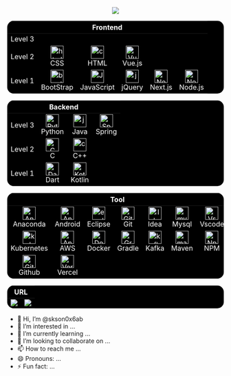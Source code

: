 <div align="center">
<a><img src="https://github-readme-stats.vercel.app/api?username=skson0x6ab&hide_title=true&show_icons=true&include_all_commits=true&disable_animations=true&theme=vue"></a>
	
<table style="background-color: black; color: white; border: none; border-radius: 15px; overflow: hidden;">
 <thead>
    <tr>
      <th colspan="8" align="center" style="color: white;">Frontend</th>
    </tr>
  </thead>
  <tbody>
    <tr>
	<td align="center" style="border: none;">
          <a style="color: white;">
            Level 3
          </a>
        </td>
	 <td align="center" style="border: none;"></td>
        <td align="center" style="border: none;"></td>
	    <td align="center" style="border: none;"></td>
	    <td align="center" style="border: none;"></td>
	    <td align="center" style="border: none;"></td>
      </td>
    </tr>
    <tr>
	<td align="center" style="border: none;">
          <a style="color: white;">
            Level 2
          </a>
        </td>
	<td align="center" style="border: none;">
        <a style="color: white;">
          <img src="https://skillicons.dev/icons?i=css" width="30" height="30" alt="html"/>
        </a>
        <br>CSS
      </td>
	<td align="center" style="border: none;">
        <a href="https://developer.mozilla.org/en-US/docs/Web/HTML" style="color: white;">
          <img src="https://skillicons.dev/icons?i=html" width="30" height="30" alt="css"/>
        </a>
        <br>HTML
      </td>
	<td align="center" style="border: none;">
          <a style="color: white;">
            <img src="https://skillicons.dev/icons?i=vuejs" width="30" height="30" alt="Vue.js"/>
          </a>
          <br>Vue.js
        </td>
	    <td align="center" style="border: none;"></td>
	    <td align="center" style="border: none;"></td>
    </tr>
    <tr>
	<td align="center" style="border: none;">
          <a style="color: white;">
            Level 1
          </a>
        </td>
	<td align="center" style="border: none;">
        <a href="https://developer.mozilla.org/en-US/docs/Web/CSS" style="color: white;">
          <img src="https://skillicons.dev/icons?i=bootstrap" width="30" height="30" alt="bootstrap"/>
        </a>
        <br>BootStrap
      </td>
	<td align="center" style="border: none;">
        <a href="https://developer.mozilla.org/en-US/docs/Web/CSS" style="color: white;">
          <img src="https://skillicons.dev/icons?i=js" width="30" height="30" alt="JavaScript"/>
        </a>
        <br>JavaScript
      </td>
	<td align="center" style="border: none;">
        <a href="https://developer.mozilla.org/en-US/docs/Web/CSS" style="color: white;">
          <img src="https://skillicons.dev/icons?i=jquery" width="30" height="30" alt="jquery"/>
        </a>
        <br>jQuery
      </td>
        <td align="center" style="border: none;">
          <a href="https://nextjs.org/" style="color: white;">
            <img src="https://skillicons.dev/icons?i=nextjs" width="30" height="30" alt="Next.js"/>
          </a>
          <br>Next.js
        </td>
        <td align="center" style="border: none;">
          <a href="https://nextjs.org/" style="color: white;">
            <img src="https://skillicons.dev/icons?i=nodejs" width="30" height="30" alt="Node.js"/>
          </a>
          <br>Node.js
        </td>
    </tr>
  </tbody>
</table>

<table style="background-color: black; color: white; border: none; border-radius: 15px; overflow: hidden;">
 <thead>
    <tr>
      <th colspan="8" align="center" style="color: white;">Backend</th>
    </tr>
  </thead>
  <tbody>
    <tr>
	<td align="center" style="border: none;">
          <a style="color: white;">
            Level 3
          </a>
        </td>
	<td align="center" style="border: none;">
        <a href="https://developer.mozilla.org/en-US/docs/Web/CSS" style="color: white;">
          <img src="https://skillicons.dev/icons?i=py" width="30" height="30" alt="Python"/>
        </a>
        <br>Python
       </td>
        <td align="center" style="border: none;">
          <a href="https://nextjs.org/" style="color: white;">
            <img src="https://skillicons.dev/icons?i=java" width="30" height="30" alt="java"/>
          </a>
          <br>Java
        </td>
	</td>
	<td align="center" style="border: none;">
          <a href="https://nextjs.org/" style="color: white;">
            <img src="https://skillicons.dev/icons?i=spring" width="30" height="30" alt="Spring"/>
          </a>
          <br>Spring
        </td>
    </tr>
    <tr>
	<td align="center" style="border: none;">
          <a style="color: white;">
            Level 2
          </a>
        </td>
        <td align="center" style="border: none;">
          <a href="https://nextjs.org/" style="color: white;">
            <img src="https://skillicons.dev/icons?i=c" width="30" height="30" alt="C"/>
          </a>
          <br>C
        </td>
	<td align="center" style="border: none;">
          <a href="https://nextjs.org/" style="color: white;">
            <img src="https://skillicons.dev/icons?i=cpp" width="30" height="30" alt="cpp"/>
          </a>
          <br>C++
        </td>
	    <td align="center" style="border: none;"></td>
    </tr>
    <tr>
	<td align="center" style="border: none;">
          <a style="color: white;">
            Level 1
          </a>
        </td>
	<td align="center" style="border: none;">
          <a style="color: white;">
            <img src="https://skillicons.dev/icons?i=dart" width="30" height="30" alt="Dart"/>
          </a>
          <br>Dart
        </td>
	<td align="center" style="border: none;">
          <a style="color: white;">
            <img src="https://skillicons.dev/icons?i=kotlin" width="30" height="30" alt="Kotlin"/>
          </a>
          <br>Kotlin
        </td>
	    <td align="center" style="border: none;"></td>
    </tr>
  </tbody>
</table>

<table style="background-color: black; color: white; border: none; border-radius: 15px; overflow: hidden;">
 <thead>
    <tr>
      <th colspan="8" align="center" style="color: white;">Tool</th>
    </tr>
  </thead>
  <tbody>
    <tr>
	<td align="center" style="border: none;">
        <a style="color: white;">
          <img src="https://skillicons.dev/icons?i=anaconda" width="30" height="30" alt="Anaconda"/>
        </a>
        <br>Anaconda
      </td>
	<td align="center" style="border: none;">
        <a style="color: white;">
          <img src="https://skillicons.dev/icons?i=androidstudio" width="30" height="30" alt="Android Studio"/>
        </a>
        <br>Android
      </td>
      </td>
	<td align="center" style="border: none;">
        <a style="color: white;">
          <img src="https://skillicons.dev/icons?i=eclipse" width="30" height="30" alt="ecplise"/>
        </a>
        <br>Eclipse
      </td>
        <td align="center" style="border: none;">
          <a href="https://nextjs.org/" style="color: white;">
            <img src="https://skillicons.dev/icons?i=git" width="30" height="30" alt="Git"/>
          </a>
          <br>Git
        </td>
      </td>
	        <td align="center" style="border: none;">
          <a href="https://nextjs.org/" style="color: white;">
            <img src="https://skillicons.dev/icons?i=idea" width="30" height="30" alt="Idea"/>
          </a>
          <br>Idea
        </td>
	<td align="center" style="border: none;">
          <a style="color: white;">
            <img src="https://skillicons.dev/icons?i=mysql" width="30" height="30" alt="mysql"/>
          </a>
          <br>Mysql
        </td>
        <td align="center" style="border: none;">
          <a href="https://nextjs.org/" style="color: white;">
            <img src="https://skillicons.dev/icons?i=vscode" width="30" height="30" alt="Vscode"/>
          </a>
          <br>Vscode
	</td>
</tr>
<tr>
	<td align="center" style="border: none;">
          <a href="https://nextjs.org/" style="color: white;">
            <img src="https://skillicons.dev/icons?i=kubernetes" width="30" height="30" alt="kubernetes"/>
          </a>
          <br>Kubernetes
        </td>
 <td align="center" style="border: none;">
        <a style="color: white;">
          <img src="https://skillicons.dev/icons?i=aws" width="30" height="30" alt="Android Studio"/>
        </a>
        <br>AWS
     </td>
	<td align="center" style="border: none;">
        <a style="color: white;">
          <img src="https://skillicons.dev/icons?i=docker" width="30" height="30" alt="Docker"/>
        </a>
        <br>Docker
      </td>
	<td align="center" style="border: none;">
          <a href="https://nextjs.org/" style="color: white;">
            <img src="https://skillicons.dev/icons?i=gradle" width="30" height="30" alt="Gradle"/>
          </a>
          <br>Gradle
        </td>
	<td align="center" style="border: none;">
          <a href="https://nextjs.org/" style="color: white;">
            <img src="https://skillicons.dev/icons?i=kafka" width="30" height="30" alt="kafka"/>
          </a>
          <br>Kafka
        </td>
	<td align="center" style="border: none;">
          <a href="https://nextjs.org/" style="color: white;">
            <img src="https://skillicons.dev/icons?i=maven" width="30" height="30" alt="maven"/>
          </a>
          <br>Maven
        </td>
	<td align="center" style="border: none;">
          <a style="color: white;">
            <img src="https://skillicons.dev/icons?i=npm" width="30" height="30" alt="Npm"/>
          </a>
          <br>NPM
        </td>
	</tr>
	<tr>
	<td align="center" style="border: none;">
          <a target=_blank style="color: white;">
            <img src="https://skillicons.dev/icons?i=github" width="30" height="30" alt="Github"/>
          </a>
          <br>Github
        </td>
	<td align="center" style="border: none;">
          <a target=_blank style="color: white;">
            <img src="https://skillicons.dev/icons?i=vercel" width="30" height="30" alt="Vercel"/>
          </a>
          <br>Vercel
        </td>
	<td/><td/><td/><td/><td/>
	</tr>
  </tbody>
</table>


<!--div align="center"><a><img src="https://bentos.jkominovic.dev/api/v1/generic-card?icon=sigmail&subtitle=skson0x6ab@gmail.com&size=wide" width="300"></a></div-->
<table style="background-color: black; color: white; border: none; border-radius: 15px; overflow: hidden;">
<thead>
    <tr>
      <th colspan="8" align="center" style="color: white;">URL</th>
    </tr>
  </thead>
  <tbody>
    <tr>
	<td align="center" style="border: none;">
		<a href="https://skson-dashboard.vercel.app" style="color: white;">
          		<img src="https://bentos.jkominovic.dev/api/v1/generic-card?icon=sivercel&subtitle=DashBoard&size=square"/>
	</a></td>
	<td align="center" style="border: none;">
		<a href="https://www.acmicpc.net/user/skson0x6ab" style="color: white;">
          		<img src="https://bentos.jkominovic.dev/api/v1/generic-card?icon=sithealgorithms&subtitle=Baekjoon&size=square"/>
	</a></td>
    </tr>
</table>
</div>
</div>

- 👋 Hi, I’m @skson0x6ab
- 👀 I’m interested in ...
- 🌱 I’m currently learning ...
- 💞️ I’m looking to collaborate on ...
- 📫 How to reach me ...
- 😄 Pronouns: ...
- ⚡ Fun fact: ...
<!--div><a href="https://www.acmicpc.net/user/skson0x6ab"><img src="https://img.shields.io/badge/My_BaekJoon-007BFF?style=flat"/></a></div>
<!---
skson0x6ab/skson0x6ab is a ✨ special ✨ repository because its `README.md` (this file) appears on your GitHub profile.
You can click the Preview link to take a look at your changes.
--->
